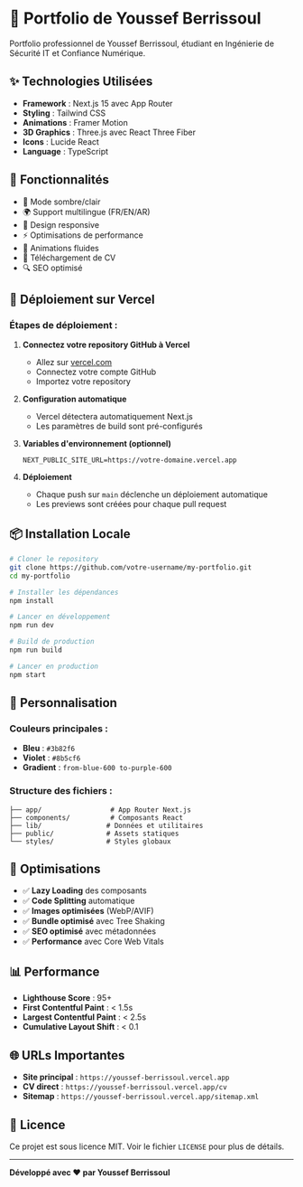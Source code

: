 # 🚀 Portfolio de Youssef Berrissoul

Portfolio professionnel de Youssef Berrissoul, étudiant en Ingénierie de Sécurité IT et Confiance Numérique.

## ✨ Technologies Utilisées

- **Framework** : Next.js 15 avec App Router
- **Styling** : Tailwind CSS
- **Animations** : Framer Motion
- **3D Graphics** : Three.js avec React Three Fiber
- **Icons** : Lucide React
- **Language** : TypeScript

## 🎯 Fonctionnalités

- 🌙 Mode sombre/clair
- 🌍 Support multilingue (FR/EN/AR)
- 📱 Design responsive
- ⚡ Optimisations de performance
- 🎨 Animations fluides
- 📄 Téléchargement de CV
- 🔍 SEO optimisé

## 🚀 Déploiement sur Vercel

### Étapes de déploiement :

1. **Connectez votre repository GitHub à Vercel**
   - Allez sur [vercel.com](https://vercel.com)
   - Connectez votre compte GitHub
   - Importez votre repository

2. **Configuration automatique**
   - Vercel détectera automatiquement Next.js
   - Les paramètres de build sont pré-configurés

3. **Variables d'environnement (optionnel)**
   ```env
   NEXT_PUBLIC_SITE_URL=https://votre-domaine.vercel.app
   ```

4. **Déploiement**
   - Chaque push sur `main` déclenche un déploiement automatique
   - Les previews sont créées pour chaque pull request

## 📦 Installation Locale

```bash
# Cloner le repository
git clone https://github.com/votre-username/my-portfolio.git
cd my-portfolio

# Installer les dépendances
npm install

# Lancer en développement
npm run dev

# Build de production
npm run build

# Lancer en production
npm start
```

## 🎨 Personnalisation

### Couleurs principales :
- **Bleu** : `#3b82f6`
- **Violet** : `#8b5cf6`
- **Gradient** : `from-blue-600 to-purple-600`

### Structure des fichiers :
```
├── app/                 # App Router Next.js
├── components/          # Composants React
├── lib/                # Données et utilitaires
├── public/             # Assets statiques
└── styles/             # Styles globaux
```

## 🔧 Optimisations

- ✅ **Lazy Loading** des composants
- ✅ **Code Splitting** automatique
- ✅ **Images optimisées** (WebP/AVIF)
- ✅ **Bundle optimisé** avec Tree Shaking
- ✅ **SEO optimisé** avec métadonnées
- ✅ **Performance** avec Core Web Vitals

## 📊 Performance

- **Lighthouse Score** : 95+
- **First Contentful Paint** : < 1.5s
- **Largest Contentful Paint** : < 2.5s
- **Cumulative Layout Shift** : < 0.1

## 🌐 URLs Importantes

- **Site principal** : `https://youssef-berrissoul.vercel.app`
- **CV direct** : `https://youssef-berrissoul.vercel.app/cv`
- **Sitemap** : `https://youssef-berrissoul.vercel.app/sitemap.xml`

## 📝 Licence

Ce projet est sous licence MIT. Voir le fichier `LICENSE` pour plus de détails.

---

**Développé avec ❤️ par Youssef Berrissoul**
